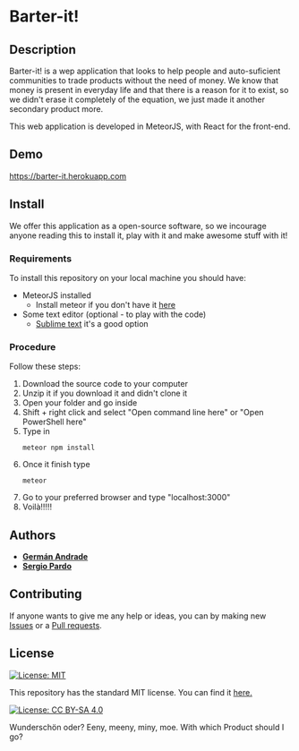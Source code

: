 # Barter-it!

## Description

Barter-it! is a wep application that looks to help people and auto-suficient 
communities to trade products without the need of money.
We know that money is present in everyday life and that there is a 
reason for it to exist, so we didn't erase it completely of the equation, we
just made it another secondary product more.

This web application is developed in MeteorJS, with React for the front-end.

## Demo
https://barter-it.herokuapp.com

## Install

We offer this application as a open-source software, so we incourage anyone
reading this to install it, play with it and make awesome stuff with it!

### Requirements
To install this repository on your local machine you should have:
* MeteorJS installed
  * Install meteor if you don't have it [here](https://www.meteor.com/install)
* Some text editor (optional - to play with the code)
  * [Sublime text](https://www.sublimetext.com/3) it's a good option

### Procedure
Follow these steps:

1. Download the source code to your computer
2. Unzip it if you download it and didn't clone it
3. Open your folder and go inside
4. Shift + right click and select "Open command line here" or "Open PowerShell here"
5. Type in 
	```
	meteor npm install
	```
6. Once it finish type
	```
	meteor
	```
6. Go to your preferred browser and type "localhost:3000"
7. Voilà!!!!!

## Authors
* [__Germán Andrade__](https://github.com/gcandrade10)
* [__Sergio Pardo__](https://github.com/sapardo10)


## Contributing
If anyone wants to give me any help or ideas, you can by making new [Issues](https://github.com/gcandrade10/barter-it/issues) or a [Pull requests](https://github.com/gcandrade10/barter-it/pulls).

## License
[![License: MIT](https://img.shields.io/badge/License-MIT-yellow.svg)](https://opensource.org/licenses/MIT)

This repository has the standard MIT license. You can find it [here.](https://github.com/gcandrade10/barter-it/blob/master/LICENSE)

[![License: CC BY-SA 4.0](https://licensebuttons.net/l/by-sa/4.0/80x15.png)](https://creativecommons.org/licenses/by-sa/4.0/)


Wunderschön oder? 
Eeny, meeny, miny, moe. With which Product should I go?
